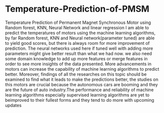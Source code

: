 # Temperature-Prediction-of-PMSM
Temperature Prediction of Permanent Magnet Synchronous Motor using Random forest, KNN, Neural Network and linear regression
I am able to predict the temperatures of motors using the machine learning algorithms, by far Random forest, KNN and Neural network(parameter tuned) are able to yield good scores, but there is always room for more improvement of prediction. The neural networks used here if tuned well with adding more parameters might give better result than
what we had now. we also need some domain knowledge to add up more features or merge features in order to see more insights of the data presented. More advancements in motors can increase the capability of machine learning
algorithms to predict better. Moreover, findings of all the researches on this topic should be examined to find what it leads to make the predictions better, the studies on this motors are crucial because the autonomous cars
are booming and they are the future of auto industry.The performance and reliability of machine learning algorithms especially supervised learning algorithms are yet to beimproved to their fullest forms and they tend to do more
with upcoming updates

